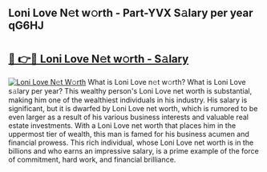 ## Loni Love N𝚎t w𝚘rth - Part-YVX S𝚊lary per year qG6HJ

# <h2><a href="http://gc5b40.nevu.top/?p=Loni+Love">🔗 👉🔴 Loni Love N𝚎t w𝚘rth - S𝚊lary</a></h2>

[![Loni Love N𝚎t W𝚘rth](https://i.imgur.com/Oavwk0R.jpeg)](http://gc5b40.nevu.top/?p=Loni+Love)
What is Loni Love n𝚎t w𝚘rth? What is Loni Love s𝚊lary per year?
This wealthy person's Loni Love net worth is substantial, making him one of the wealthiest individuals in his industry. His salary is significant, but it is dwarfed by Loni Love net worth, which is rumored to be even larger as a result of his various business interests and valuable real estate investments. With a Loni Love net worth that places him in the uppermost tier of wealth, this man is famed for his business acumen and financial prowess. This rich individual, whose Loni Love net worth is in the billions and who earns an impressive salary, is a prime example of the force of commitment, hard work, and financial brilliance.
